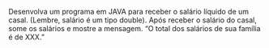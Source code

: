 Desenvolva um programa em JAVA para receber o salário líquido de um casal.
(Lembre, salário é um tipo double). Após receber o salário do casal, some os
salários e mostre a mensagem.
“O total dos salários de sua família é de XXX.”
